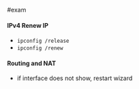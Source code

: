 #exam 
#### IPv4 Renew IP
- `ipconfig /release`
- `ipconfig /renew`
#### Routing and NAT
- if interface does not show, restart wizard
